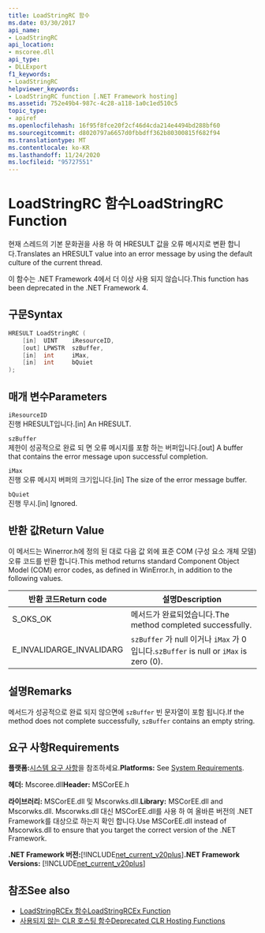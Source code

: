 ```yaml
---
title: LoadStringRC 함수
ms.date: 03/30/2017
api_name:
- LoadStringRC
api_location:
- mscoree.dll
api_type:
- DLLExport
f1_keywords:
- LoadStringRC
helpviewer_keywords:
- LoadStringRC function [.NET Framework hosting]
ms.assetid: 752e49b4-987c-4c28-a118-1a0c1ed510c5
topic_type:
- apiref
ms.openlocfilehash: 16f95f8fce20f2cf46d4cda214e4494bd288bf60
ms.sourcegitcommit: d8020797a6657d0fbbdff362b80300815f682f94
ms.translationtype: MT
ms.contentlocale: ko-KR
ms.lasthandoff: 11/24/2020
ms.locfileid: "95727551"
---
```

# <a name="loadstringrc-function"></a><span data-ttu-id="b191e-102">LoadStringRC 함수</span><span class="sxs-lookup"><span data-stu-id="b191e-102">LoadStringRC Function</span></span>

<span data-ttu-id="b191e-103">현재 스레드의 기본 문화권을 사용 하 여 HRESULT 값을 오류 메시지로 변환 합니다.</span><span class="sxs-lookup"><span data-stu-id="b191e-103">Translates an HRESULT value into an error message by using the default culture of the current thread.</span></span>  
  
 <span data-ttu-id="b191e-104">이 함수는 .NET Framework 4에서 더 이상 사용 되지 않습니다.</span><span class="sxs-lookup"><span data-stu-id="b191e-104">This function has been deprecated in the .NET Framework 4.</span></span>  
  
## <a name="syntax"></a><span data-ttu-id="b191e-105">구문</span><span class="sxs-lookup"><span data-stu-id="b191e-105">Syntax</span></span>  
  
```cpp  
HRESULT LoadStringRC (  
    [in]  UINT    iResourceID,
    [out] LPWSTR  szBuffer,
    [in]  int     iMax,
    [in]  int     bQuiet  
);  
```  
  
## <a name="parameters"></a><span data-ttu-id="b191e-106">매개 변수</span><span class="sxs-lookup"><span data-stu-id="b191e-106">Parameters</span></span>  

 `iResourceID`  
 <span data-ttu-id="b191e-107">진행 HRESULT입니다.</span><span class="sxs-lookup"><span data-stu-id="b191e-107">[in] An HRESULT.</span></span>  
  
 `szBuffer`  
 <span data-ttu-id="b191e-108">제한이 성공적으로 완료 되 면 오류 메시지를 포함 하는 버퍼입니다.</span><span class="sxs-lookup"><span data-stu-id="b191e-108">[out] A buffer that contains the error message upon successful completion.</span></span>  
  
 `iMax`  
 <span data-ttu-id="b191e-109">진행 오류 메시지 버퍼의 크기입니다.</span><span class="sxs-lookup"><span data-stu-id="b191e-109">[in] The size of the error message buffer.</span></span>  
  
 `bQuiet`  
 <span data-ttu-id="b191e-110">진행 무시.</span><span class="sxs-lookup"><span data-stu-id="b191e-110">[in] Ignored.</span></span>  
  
## <a name="return-value"></a><span data-ttu-id="b191e-111">반환 값</span><span class="sxs-lookup"><span data-stu-id="b191e-111">Return Value</span></span>  

 <span data-ttu-id="b191e-112">이 메서드는 Winerror.h에 정의 된 대로 다음 값 외에 표준 COM (구성 요소 개체 모델) 오류 코드를 반환 합니다.</span><span class="sxs-lookup"><span data-stu-id="b191e-112">This method returns standard Component Object Model (COM) error codes, as defined in WinError.h, in addition to the following values.</span></span>  
  
|<span data-ttu-id="b191e-113">반환 코드</span><span class="sxs-lookup"><span data-stu-id="b191e-113">Return code</span></span>|<span data-ttu-id="b191e-114">설명</span><span class="sxs-lookup"><span data-stu-id="b191e-114">Description</span></span>|  
|-----------------|-----------------|  
|<span data-ttu-id="b191e-115">S_OK</span><span class="sxs-lookup"><span data-stu-id="b191e-115">S_OK</span></span>|<span data-ttu-id="b191e-116">메서드가 완료되었습니다.</span><span class="sxs-lookup"><span data-stu-id="b191e-116">The method completed successfully.</span></span>|  
|<span data-ttu-id="b191e-117">E_INVALIDARG</span><span class="sxs-lookup"><span data-stu-id="b191e-117">E_INVALIDARG</span></span>|<span data-ttu-id="b191e-118">`szBuffer` 가 null 이거나 `iMax` 가 0입니다.</span><span class="sxs-lookup"><span data-stu-id="b191e-118">`szBuffer` is null or `iMax` is zero (0).</span></span>|  
  
## <a name="remarks"></a><span data-ttu-id="b191e-119">설명</span><span class="sxs-lookup"><span data-stu-id="b191e-119">Remarks</span></span>  

 <span data-ttu-id="b191e-120">메서드가 성공적으로 완료 되지 않으면에 `szBuffer` 빈 문자열이 포함 됩니다.</span><span class="sxs-lookup"><span data-stu-id="b191e-120">If the method does not complete successfully, `szBuffer` contains an empty string.</span></span>  
  
## <a name="requirements"></a><span data-ttu-id="b191e-121">요구 사항</span><span class="sxs-lookup"><span data-stu-id="b191e-121">Requirements</span></span>  

 <span data-ttu-id="b191e-122">**플랫폼:**[시스템 요구 사항](../../get-started/system-requirements.md)을 참조하세요.</span><span class="sxs-lookup"><span data-stu-id="b191e-122">**Platforms:** See [System Requirements](../../get-started/system-requirements.md).</span></span>  
  
 <span data-ttu-id="b191e-123">**헤더:** Mscoree.dll</span><span class="sxs-lookup"><span data-stu-id="b191e-123">**Header:** MSCorEE.h</span></span>  
  
 <span data-ttu-id="b191e-124">**라이브러리:** MSCorEE.dll 및 Mscorwks.dll.</span><span class="sxs-lookup"><span data-stu-id="b191e-124">**Library:** MSCorEE.dll and Mscorwks.dll.</span></span> <span data-ttu-id="b191e-125">Mscorwks.dll 대신 MSCorEE.dll를 사용 하 여 올바른 버전의 .NET Framework를 대상으로 하는지 확인 합니다.</span><span class="sxs-lookup"><span data-stu-id="b191e-125">Use MSCorEE.dll instead of Mscorwks.dll to ensure that you target the correct version of the .NET Framework.</span></span>  
  
 <span data-ttu-id="b191e-126">**.NET Framework 버전:**[!INCLUDE[net_current_v20plus](../../../../includes/net-current-v20plus-md.md)]</span><span class="sxs-lookup"><span data-stu-id="b191e-126">**.NET Framework Versions:** [!INCLUDE[net_current_v20plus](../../../../includes/net-current-v20plus-md.md)]</span></span>  
  
## <a name="see-also"></a><span data-ttu-id="b191e-127">참조</span><span class="sxs-lookup"><span data-stu-id="b191e-127">See also</span></span>

- [<span data-ttu-id="b191e-128">LoadStringRCEx 함수</span><span class="sxs-lookup"><span data-stu-id="b191e-128">LoadStringRCEx Function</span></span>](loadstringrcex-function.md)
- [<span data-ttu-id="b191e-129">사용되지 않는 CLR 호스팅 함수</span><span class="sxs-lookup"><span data-stu-id="b191e-129">Deprecated CLR Hosting Functions</span></span>](deprecated-clr-hosting-functions.md)
